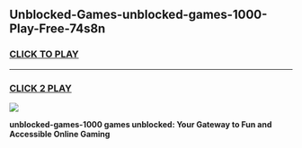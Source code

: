 
## Unblocked-Games-unblocked-games-1000-Play-Free-74s8n
<h3>
<a href="https://premium76.site?title=unblocked-games-1000&ref=12A">CLICK TO PLAY</a></h3>
<hr>

<h3>
<a href="https://premium76.site?title=unblocked-games-1000&ref=12A">CLICK 2 PLAY</a>
  
</h3>

<a href="https://premium76.site?title=unblocked-games-1000&ref=12A"><img src="https://clearcache.store/games.png"></a>


**unblocked-games-1000 games unblocked: Your Gateway to Fun and Accessible Online Gaming**
